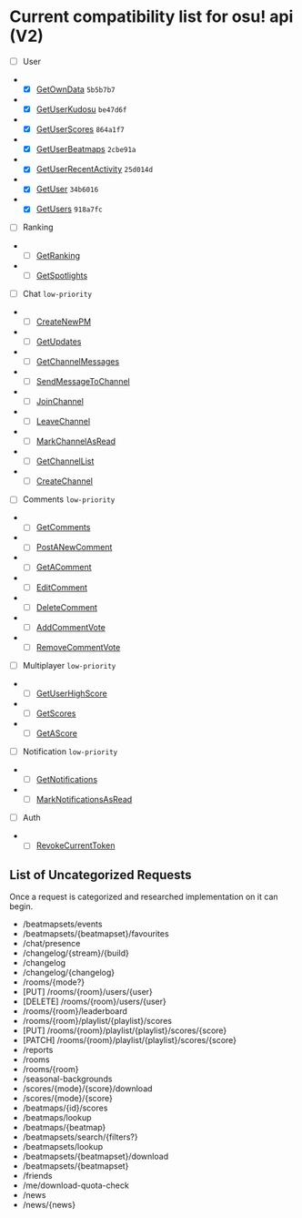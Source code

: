# Current compatibility list for osu! api (V2)

- [ ] User
- - [x] [GetOwnData](https://osu.ppy.sh/docs/#get-own-data) `5b5b7b7`
- - [x] [GetUserKudosu](https://osu.ppy.sh/docs/#get-user-kudosu) `be47d6f`
- - [x] [GetUserScores](https://osu.ppy.sh/docs/#get-user-scores) `864a1f7`
- - [x] [GetUserBeatmaps](https://osu.ppy.sh/docs/#get-user-beatmaps) `2cbe91a`
- - [x] [GetUserRecentActivity](https://osu.ppy.sh/docs/#get-user-recent-activity) `25d014d`
- - [x] [GetUser](https://osu.ppy.sh/docs/#get-user) `34b6016`
- - [x] [GetUsers](https://osu.ppy.sh/docs/#get-users) `918a7fc`

- [ ] Ranking
- - [ ] [GetRanking](https://osu.ppy.sh/docs/#get-ranking)
- - [ ] [GetSpotlights](https://osu.ppy.sh/docs/#get-spotlights)

- [ ] Chat <lazer> `low-priority`
- - [ ] [CreateNewPM](https://osu.ppy.sh/docs/#create-new-pm)
- - [ ] [GetUpdates](https://osu.ppy.sh/docs/#get-updates)
- - [ ] [GetChannelMessages](https://osu.ppy.sh/docs/#get-channel-messages)
- - [ ] [SendMessageToChannel](https://osu.ppy.sh/docs/#send-message-to-channel)
- - [ ] [JoinChannel](https://osu.ppy.sh/docs/#join-channel)
- - [ ] [LeaveChannel](https://osu.ppy.sh/docs/#leave-channel)
- - [ ] [MarkChannelAsRead](https://osu.ppy.sh/docs/#mark-channel-as-read)
- - [ ] [GetChannelList](https://osu.ppy.sh/docs/#get-channel-list)
- - [ ] [CreateChannel](https://osu.ppy.sh/docs/#create-channel)

- [ ] Comments <lazer> `low-priority`
- - [ ] [GetComments](https://osu.ppy.sh/docs/#get-comments) <public>
- - [ ] [PostANewComment](https://osu.ppy.sh/docs/#post-a-new-comment)
- - [ ] [GetAComment](https://osu.ppy.sh/docs/#get-a-comment)
- - [ ] [EditComment](https://osu.ppy.sh/docs/#edit-comment)
- - [ ] [DeleteComment](https://osu.ppy.sh/docs/#delete-comment)
- - [ ] [AddCommentVote](https://osu.ppy.sh/docs/#add-comment-vote)
- - [ ] [RemoveCommentVote](https://osu.ppy.sh/docs/#remove-comment-vote)

- [ ] Multiplayer <lazer> `low-priority`
- - [ ] [GetUserHighScore](https://osu.ppy.sh/docs/#get-user-high-score)
- - [ ] [GetScores](https://osu.ppy.sh/docs/#get-scores) <public>
- - [ ] [GetAScore](https://osu.ppy.sh/docs/#get-a-score)

- [ ] Notification <lazer> `low-priority`
- - [ ] [GetNotifications](https://osu.ppy.sh/docs/#get-notifications)
- - [ ] [MarkNotificationsAsRead](https://osu.ppy.sh/docs/#mark-notifications-as-read)

- [ ] Auth
- - [ ] [RevokeCurrentToken](https://osu.ppy.sh/docs/#revoke-current-token)

List of Uncategorized Requests
---
Once a request is categorized and researched implementation on it can begin.

- /beatmapsets/events
- /beatmapsets/{beatmapset}/favourites
- /chat/presence
- /changelog/{stream}/{build}
- /changelog
- /changelog/{changelog}
- /rooms/{mode?}
- [PUT] /rooms/{room}/users/{user}
- [DELETE] /rooms/{room}/users/{user}
- /rooms/{room}/leaderboard
- /rooms/{room}/playlist/{playlist}/scores
- [PUT] /rooms/{room}/playlist/{playlist}/scores/{score}
- [PATCH] /rooms/{room}/playlist/{playlist}/scores/{score}
- /reports
- /rooms
- /rooms/{room}
- /seasonal-backgrounds
- /scores/{mode}/{score}/download
- /scores/{mode}/{score}
- /beatmaps/{id}/scores
- /beatmaps/lookup
- /beatmaps/{beatmap}
- /beatmapsets/search/{filters?}
- /beatmapsets/lookup
- /beatmapsets/{beatmapset}/download
- /beatmapsets/{beatmapset}
- /friends
- /me/download-quota-check
- /news
- /news/{news}

